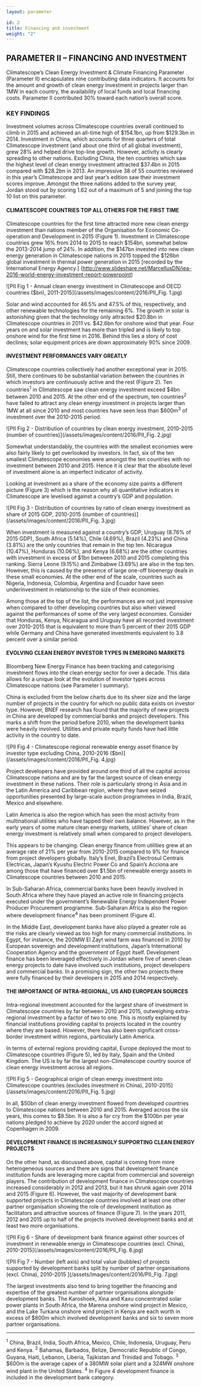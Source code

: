 ```yaml
---
layout: parameter

id: 2
title: Financing and investment
weight: "2"
---
```


## <b>PARAMETER II – FINANCING AND INVESTMENT</b>

Climatescope’s Clean Energy Investment & Climate Financing Parameter (Parameter II) encapsulates nine contributing data indicators. It accounts for the amount and growth of clean energy investment in projects larger than 1MW in each country, the availability of local funds and local financing costs. Parameter II contributed 30% toward each nation’s overall score.

### <b>KEY FINDINGS</b>

Investment volumes across Climatescope countries overall continued to climb in 2015 and achieved an all-time high of $154.1bn, up from $129.3bn in 2014. Investment in China, which accounts for three quarters of total Climatescope investment (and about one third of all global investment), grew 28% and helped drive top-line growth.  However, activity is clearly spreading to other nations. Excluding China, the ten countries which saw the highest level of clean energy investment attracted $37.4bn in 2015 compared with $28.2bn in 2013. An impressive 38 of 55 countries reviewed in this year’s Climatescope and last year’s edition saw their investment scores improve. Amongst the three nations added to the survey year, Jordan stood out by scoring 1.62 out of a maximum of 5 and joining the top 10 list on this parameter. 

#### CLIMATESCOPE COUNTRIES TOP ALL OTHERS FOR THE FIRST TIME

Climatescope countries for the first time attracted more new clean energy investment than nations member of the Organisation for Economic Co-operation and Development in 2015 (Figure 1). Investment in Climatescope countries grew 16% from 2014 to 2015 to reach $154bn, somewhat below the 2013-2014 jump of 24%. In addition, the $147bn invested into new clean energy generation in Climatescope nations in 2015 topped the $126bn global investment in thermal power generation in 2015 [recorded by the International Energy Agency.] (http://www.slideshare.net/MarcellusDN/iea-2016-world-energy-investment-report-powerpoint)    

![PII Fig 1 - Annual clean energy investment in Climatescope and OECD countries ($bn), 2011-2015](/assets/images/content/2016/PII_Fig. 1.jpg)

Solar and wind accounted for 46.5% and 47.5% of this, respectively, and other renewable technologies for the remaining 6%. The growth in solar is astonishing given that the technology only attracted $20.8bn in Climatescope countries in 2011 vs. $42.6bn for onshore wind that year. Four years on and solar investment has more than tripled and is likely to top onshore wind for the first time in 2016. Behind this lies a story of cost declines; solar equipment prices are down approximately 90% since 2009. 

#### INVESTMENT PERFORMANCES VARY GREATLY

Climatescope countries collectively had another exceptional year in 2015. Still, there continues to be substantial variation between the countries in which investors are continuously active and the rest (Figure 2). Ten countries<sup>1</sup> in Climatescope saw clean energy investment exceed $4bn between 2010 and 2015. At the other end of the spectrum, ten countries<sup>2</sup> have failed to attract any clean energy investment in projects larger than 1MW at all since 2010 and most countries have seen less than $600m<sup>3</sup> of investment over the 2010-2015 period. 

![PII Fig 2 - Distribution of countries by clean energy investment, 2010-2015 (number of countries)](/assets/images/content/2016/PII_Fig. 2.jpg)

Somewhat understandably, the countries with the smallest economies were also fairly likely to get overlooked by investors.  In fact, six of the ten smallest Climatescope economies were amongst the ten countries with no investment between 2010 and 2015. Hence it is clear that the absolute level of investment alone is an imperfect indicator of activity. 

Looking at investment as a share of the economy size paints a different picture (Figure 3) which is the reason why all quantitative indicators in Climatescope are levelised against a country’s GDP and population.  

![PII Fig 3 - Distribution of countries by ratio of clean energy investment as share of 2015 GDP, 2010-2015 (number of countries)] (/assets/images/content/2016/PII_Fig. 3.jpg)

When investment is measured against a country’s GDP, Uruguay (8.76% of 2015 GDP), South Africa (5.14%), Chile (4.69%), Brazil (4.23%) and China (3.81%) are the only countries that remain in the top ten. Nicaragua (10.47%), Honduras (10.06%), and Kenya (6.68%) are the other countries with investment in excess of $1bn between 2010 and 2015 completing this ranking. Sierra Leone (9.15%) and Zimbabwe (3.69%) are also in the top ten. However, this is caused by the presence of large one-off bioenergy deals in these small economies. At the other end of the scale, countries such as Nigeria, Indonesia, Colombia, Argentina and Ecuador have seen underinvestment in relationship to the size of their economies. 

Among those at the top of the list, the performances are not just impressive when compared to other developing countries but also when viewed against the performances of some of the very largest economies.  Consider that Honduras, Kenya, Nicaragua and Uruguay have all recorded investment over 2010-2015 that is equivalent to more than 5 percent of their 2015 GDP while Germany and China have generated investments equivalent to 3.8 percent over a similar period.  

#### EVOLVING CLEAN ENERGY INVESTOR TYPES IN EMERGING MARKETS

Bloomberg New Energy Finance has been tracking and categorising investment flows into the clean energy sector for over a decade. This data allows for a unique look at the evolution of investor types across Climatescope nations (see Parameter I summary).

China is excluded from the below charts due to its sheer size and the large number of projects in the country for which no public data exists on investor type. However, BNEF research has found that the majority of new projects in China are developed by commercial banks and project developers. This marks a shift from the period before 2010, when the development banks were heavily involved. Utilities and private equity funds have had little activity in the country to date.  

![PII Fig 4 - Climatescope regional renewable energy asset finance by investor type excluding China, 2010-2016 ($bn)](/assets/images/content/2016/PII_Fig. 4.jpg)

Project developers have provided around one third of all the capital across Climatescope nations and are by far the largest source of clean energy investment in these nations. Their role is particularly strong in Asia and in the Latin America and Caribbean region, where they have seized opportunities presented by large-scale auction programmes in India, Brazil, Mexico and elsewhere. 

Latin America is also the region which has seen the most activity from multinational utilities who have tapped their own balance. However, as in the early years of some mature clean energy markets, utilities’ share of clean energy investment is relatively small when compared to project developers. 

This appears to be changing. Clean energy finance from utilities grew at an average rate of 21% per year from 2010-2015 compared to 9% for finance from project developers globally. Italy’s Enel, Brazil’s Electrosul Centrais Electricas, Japan’s Kyushu Electric Power Co and Spain’s Acciona are among those that have financed over $1.5bn of renewable energy assets in Climatescope countries between 2010 and 2015.

In Sub-Saharan Africa, commercial banks have been heavily involved in South Africa where they have played an active role in financing projects executed under the government’s Renewable Energy Independent Power Producer Procurement programme. Sub-Saharan Africa is also the region where development finance<sup>4</sup> has been prominent (Figure 4). 

In the Middle East, development banks have also played a greater role as the risks are clearly viewed as too high for many commercial institutions. In Egypt, for instance, the 200MW El Zayt wind farm was financed in 2010 by European sovereign and development institutions, Japan’s International Cooperation Agency and the government of Egypt itself. Development finance has been leveraged effectively in Jordan where five of seven clean energy projects to date have involved such institutions, project developers and commercial banks. In a promising sign, the other two projects there were fully financed by their developers in 2015 and 2014 respectively.

#### THE IMPORTANCE OF INTRA-REGIONAL, US AND EUROPEAN SOURCES 

Intra-regional investment accounted for the largest share of investment in Climatescope countries by far between 2010 and 2015, outweighing extra-regional investment by a factor of two to one. This is mostly explained by financial institutions providing capital to projects located in the country where they are based. However, there has also been significant cross-border investment within regions, particularly Latin America. 

In terms of external regions providing capital, Europe deployed the most to Climatescope countries (Figure 5), led by Italy, Spain and the United Kingdom. The US is by far the largest non-Climatescope country source of clean energy investment across all regions. 

![PII Fig 5 - Geographical origin of clean energy investment into Climatescope countries (excludes investment in China), 2010-2015](/assets/images/content/2016/PII_Fig. 5.jpg)

In all, $50bn of clean energy investment flowed from developed countries to Climatescope nations between 2010 and 2015. Averaged across the six years, this comes to $8.5bn. It is also a far cry from the $100bn per year nations pledged to achieve by 2020 under the accord signed at Copenhagen in 2009.

#### DEVELOPMENT FINANCE IS INCREASINGLY SUPPORTING CLEAN ENERGY PROJECTS

On the other hand, as discussed above, capital is coming from more heterogeneous sources and there are signs that development finance institution funds are leveraging more capital from commercial and sovereign players.  The contribution of development finance in Climatescope countries increased considerably in 2012 and 2013, but it has shrunk again over 2014 and 2015 (Figure 6).  However, the vast majority of development bank supported projects in Climatescope countries involved at least one other partner organisation showing the role of development institution as facilitators and attractive sources of finance (Figure 7). In the years 2011, 2012 and 2015 up to half of the projects involved development banks and at least two more organisations. 

![PII Fig 6 - Share of development bank finance against other sources of investment in renewable energy in Climatescope countries (excl. China), 2010-2015](/assets/images/content/2016/PII_Fig. 6.jpg)

![PII Fig 7 - Number (left axis) and total value (bubbles) of projects supported by development banks split by number of partner organisations (excl. China), 2010-2015 ](/assets/images/content/2016/PII_Fig. 7.jpg)

The largest investments also tend to bring together the financing and expertise of the greatest number of partner organisations alongside development banks. The Karoshoek, Xina and Kaxu concentrated solar power plants in South Africa, the Marena onshore wind project in Mexico, and the Lake Turkana onshore wind project in Kenya are each worth in excess of $800m which involved development banks and six to seven more partner organisations.  

___________________________________
<sup>1</sup> China, Brazil, India, South Africa, Mexico, Chile, Indonesia, Uruguay, Peru and Kenya.
<sup>2</sup> Bahamas, Barbados, Belize, Democratic Republic of Congo, Guyana, Haiti, Lebanon, Liberia, Tajikistan and Trinidad and Tobago.
<sup>3</sup> $600m is the average capex of a 380MW solar plant and a 324MW onshore wind plant in the United States. 
<sup>4</sup> In Figure 4 development finance is included in the development bank category.
